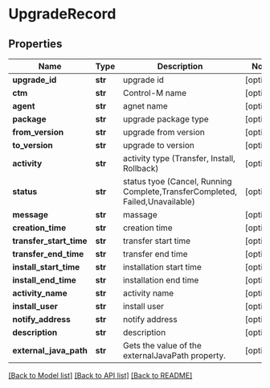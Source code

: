 # UpgradeRecord

## Properties
Name | Type | Description | Notes
------------ | ------------- | ------------- | -------------
**upgrade_id** | **str** | upgrade id | [optional] 
**ctm** | **str** | Control-M name | [optional] 
**agent** | **str** | agnet name | [optional] 
**package** | **str** | upgrade package type | [optional] 
**from_version** | **str** | upgrade from version | [optional] 
**to_version** | **str** | upgrade to version | [optional] 
**activity** | **str** | activity type (Transfer, Install, Rollback) | [optional] 
**status** | **str** | status tyoe (Cancel, Running Complete,TransferCompleted, Failed,Unavailable) | [optional] 
**message** | **str** | massage | [optional] 
**creation_time** | **str** | creation time | [optional] 
**transfer_start_time** | **str** | transfer start time | [optional] 
**transfer_end_time** | **str** | transfer end time | [optional] 
**install_start_time** | **str** | installation start time | [optional] 
**install_end_time** | **str** | installation end time | [optional] 
**activity_name** | **str** | activity name | [optional] 
**install_user** | **str** | install user | [optional] 
**notify_address** | **str** | notify address | [optional] 
**description** | **str** | description | [optional] 
**external_java_path** | **str** | Gets the value of the externalJavaPath property. | [optional] 

[[Back to Model list]](../README.md#documentation-for-models) [[Back to API list]](../README.md#documentation-for-api-endpoints) [[Back to README]](../README.md)

